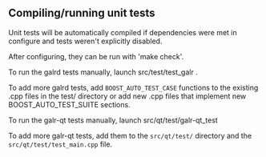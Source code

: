 Compiling/running unit tests
------------------------------------

Unit tests will be automatically compiled if dependencies were met in configure
and tests weren't explicitly disabled.

After configuring, they can be run with 'make check'.

To run the galrd tests manually, launch src/test/test_galr .

To add more galrd tests, add `BOOST_AUTO_TEST_CASE` functions to the existing
.cpp files in the test/ directory or add new .cpp files that
implement new BOOST_AUTO_TEST_SUITE sections.

To run the galr-qt tests manually, launch src/qt/test/galr-qt_test

To add more galr-qt tests, add them to the `src/qt/test/` directory and
the `src/qt/test/test_main.cpp` file.

